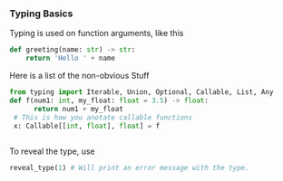 ### Typing Basics

Typing is used on function arguments, like this
```python
def greeting(name: str) -> str:
    return 'Hello ' + name
```

Here is a list of the non-obvious Stuff
 ```python
 from typing import Iterable, Union, Optional, Callable, List, Any
 def f(num1: int, my_float: float = 3.5) -> float:
       return num1 + my_float
  # This is how you anotate callable functions
  x: Callable[[int, float], float] = f
  
 ```
 
 To reveal the type, use 
 ```python
 reveal_type(1) # Will print an error message with the type. 
 ```
 
 